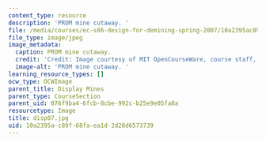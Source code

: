 ```yaml
---
content_type: resource
description: 'PROM mine cutaway. '
file: /media/courses/ec-s06-design-for-demining-spring-2007/10a2395ac89f68faea1d2d28d6573739_disp07.jpg
file_type: image/jpeg
image_metadata:
  caption: PROM mine cutaway.
  credit: 'Credit: Image courtesy of MIT OpenCourseWare, course staff, and students.'
  image-alt: 'PROM mine cutaway. '
learning_resource_types: []
ocw_type: OCWImage
parent_title: Display Mines
parent_type: CourseSection
parent_uid: 076f9ba4-6fcb-8cbe-992c-b25e9e05fa8a
resourcetype: Image
title: disp07.jpg
uid: 10a2395a-c89f-68fa-ea1d-2d28d6573739
---
```

